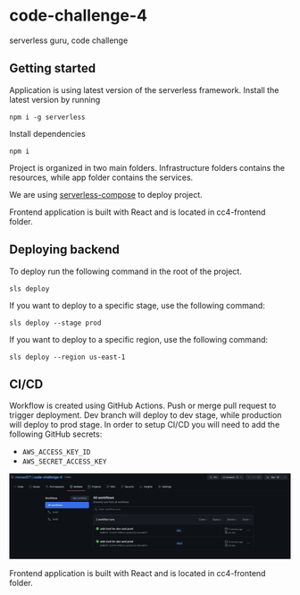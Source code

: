 # code-challenge-4
serverless guru, code challenge

## Getting started

Application is using latest version of the serverless framework.
Install the latest version by running

```
npm i -g serverless
```

Install dependencies

```
npm i
```

Project is organized in two main folders.
Infrastructure folders contains the resources, while app folder contains the services.

We are using [serverless-compose](https://www.serverless.com/blog/serverless-framework-compose-multi-service-deployments) to deploy project.

Frontend application is built with React and is located in cc4-frontend folder.

## Deploying backend

To deploy run the following command in the root of the project.

```
sls deploy
```

If you want to deploy to a specific stage, use the following command:
  
```
sls deploy --stage prod
```

If you want to deploy to a specific region, use the following command:
  
```
sls deploy --region us-east-1
```

## CI/CD

Workflow is created using GitHub Actions. Push or merge pull request to trigger deployment. Dev branch will deploy to dev stage, while production will deploy to prod stage. In order to setup CI/CD you will need to add the following GitHub secrets: 

  - `AWS_ACCESS_KEY_ID`
  - `AWS_SECRET_ACCESS_KEY`

  ![workflow](workflow.png)
  

Frontend application is built with React and is located in cc4-frontend folder.